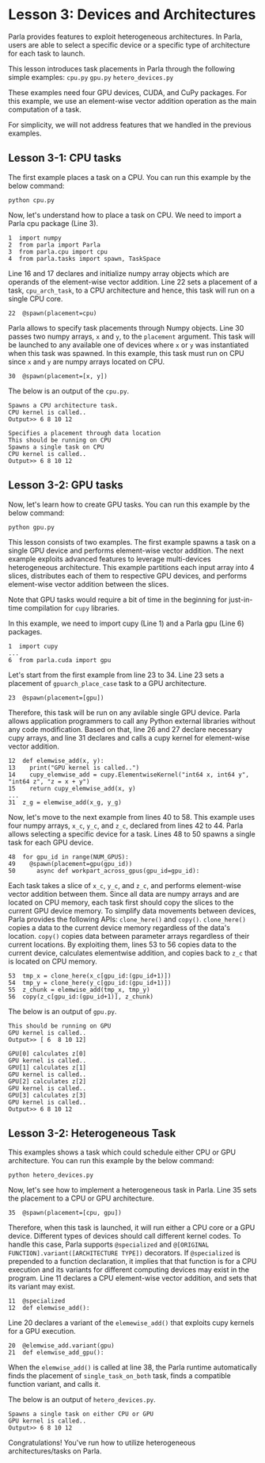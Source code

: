 # Lesson 3: Devices and Architectures

Parla provides features to exploit heterogeneous architectures.
In Parla, users are able to select a specific device or a specific type
of architecture for each task to launch.

This lesson introduces task placements in Parla through the following simple examples:
`cpu.py` `gpu.py` `hetero_devices.py`

These examples need four GPU devices, CUDA, and CuPy packages.
For this example, we use an element-wise vector addition operation as the main
computation of a task.

For simplicity, we will not address features that we handled in the previous
examples.

## Lesson 3-1: CPU tasks

The first example places a task on a CPU.
You can run this example by the below command:
```
python cpu.py
```

Now, let's understand how to place a task on CPU.
We need to import a Parla cpu package (Line 3). 

```
1  import numpy
2  from parla import Parla
3  from parla.cpu import cpu
4  from parla.tasks import spawn, TaskSpace
```

Line 16 and 17 declares and initialize numpy array objects which are
operands of the element-wise vector addition. Line 22 sets a placement
of a task, `cpu_arch_task`, to a CPU architecture and hence, this task will run on
a single CPU core.

```
22  @spawn(placement=cpu)
```

Parla allows to specify task placements through Numpy objects.
Line 30 passes two numpy arrays, `x` and `y`, to the `placement` argument. 
This task will be launched to any available one of devices where `x` or `y` was instantiated 
when this task was spawned. In this example, this task must run on CPU since
`x` and `y` are numpy arrays located on CPU.

```
30  @spawn(placement=[x, y])
```

The below is an output of the `cpu.py`.

```
Spawns a CPU architecture task.
CPU kernel is called..
Output>> 6 8 10 12

Specifies a placement through data location
This should be running on CPU
Spawns a single task on CPU
CPU kernel is called..
Output>> 6 8 10 12
```

## Lesson 3-2: GPU tasks

Now, let's learn how to create GPU tasks. 
You can run this example by the below command:

```
python gpu.py
```

This lesson consists of two examples. The first example spawns a
task on a single GPU device and performs element-wise vector addition.
The next example exploits advanced features to leverage multi-devices
heterogeneous architecture. This example partitions each input array into 4 slices,
distributes each of them to respective GPU devices, and performs element-wise vector addition
between the slices.

Note that GPU tasks would require a bit of time in the beginning for
just-in-time compilation for `cupy` libraries.

In this example, we need to import cupy (Line 1) and a Parla gpu (Line 6) packages. 
```
1  import cupy
...
6  from parla.cuda import gpu
```

Let's start from the first example from line 23 to 34.
Line 23 sets a placement of `gpuarch_place_case` task to a GPU architecture.
```
23  @spawn(placement=[gpu])
```
Therefore, this task will be run on any avilable single GPU device.
Parla allows application programmers to call any Python external libraries
without any code modification. Based on that, line 26 and 27 declare necessary cupy
arrays, and line 31 declares and calls a cupy kernel for element-wise vector
addition. 

```
12  def elemwise_add(x, y):
13    print("GPU kernel is called..")
14    cupy_elemwise_add = cupy.ElementwiseKernel("int64 x, int64 y", "int64 z", "z = x + y")
15    return cupy_elemwise_add(x, y)
...
31  z_g = elemwise_add(x_g, y_g)
```

Now, let's move to the next example from lines 40 to 58. This example uses
four numpy arrays, `x_c`, `y_c`, and `z_c`, declared from lines 42 to 44.
Parla allows selecting a specific device for a task. Lines 48 to 50 spawns a single
task for each GPU device.

```
48  for gpu_id in range(NUM_GPUS):
49    @spawn(placement=gpu(gpu_id))
50      async def workpart_across_gpus(gpu_id=gpu_id):
```

Each task takes a slice of `x_c`, `y_c`, and `z_c`, and performs element-wise vector
addition between them. Since all data are numpy arrays and are located on CPU memory, 
each task first should copy the slices to the current GPU device memory.
To simplify data movements between devices, Parla provides the following APIs: `clone_here()`
and `copy()`. `clone_here()` copies a data to the current device memory regardless
of the data's location. `copy()` copies data between parameter arrays
regardless of their current locations. By exploiting them, lines 53 to 56 copies data
to the current device, calculates elementwise addition, and copies back to `z_c`
that is located on CPU memory.

```
53  tmp_x = clone_here(x_c[gpu_id:(gpu_id+1)])
54  tmp_y = clone_here(y_c[gpu_id:(gpu_id+1)])
55  z_chunk = elemwise_add(tmp_x, tmp_y)
56  copy(z_c[gpu_id:(gpu_id+1)], z_chunk)
```

The below is an output of `gpu.py`.

```
This should be running on GPU
GPU kernel is called..
Output>> [ 6  8 10 12] 

GPU[0] calculates z[0]
GPU kernel is called..
GPU[1] calculates z[1]
GPU kernel is called..
GPU[2] calculates z[2]
GPU kernel is called..
GPU[3] calculates z[3]
GPU kernel is called..
Output>> 6 8 10 12
```

## Lesson 3-2: Heterogeneous Task 

This examples shows a task which could schedule either CPU or GPU architecture.
You can run this example by the below command:

```
python hetero_devices.py
```
Now, let's see how to implement a heterogeneous task in Parla. 
Line 35 sets the placement to a CPU or GPU architecture.

```
35  @spawn(placement=[cpu, gpu])
```
Therefore, when this task is launched, it will run either a CPU core or a GPU device.
Different types of devices should call different kernel codes. 
To handle this case, Parla supports `@specialized` and
`@[ORIGINAL FUNCTION].variant([ARCHITECTURE TYPE])` 
decorators. If `@specialized` is prepended to a function declaration, it implies that
that function is for a CPU execution and its variants for different computing devices may
exist in the program.
Line 11 declares a CPU element-wise vector addition, and sets that its variant may exist. 
```
11  @specialized
12  def elemwise_add():
```
Line 20 declares a variant of the `elemewise_add()` that exploits cupy kernels
for a GPU execution.

```
20  @elemwise_add.variant(gpu)
21  def elemwise_add_gpu():
```
When the `elemwise_add()` is called at line 38, the Parla runtime automatically finds
the placement of `single_task_on_both` task, finds a compatible function variant, and
calls it.  

The below is an output of `hetero_devices.py`.

```
Spawns a single task on either CPU or GPU
GPU kernel is called..
Output>> 6 8 10 12 
```

Congratulations! You've run how to utilize heterogeneous architectures/tasks on Parla.
